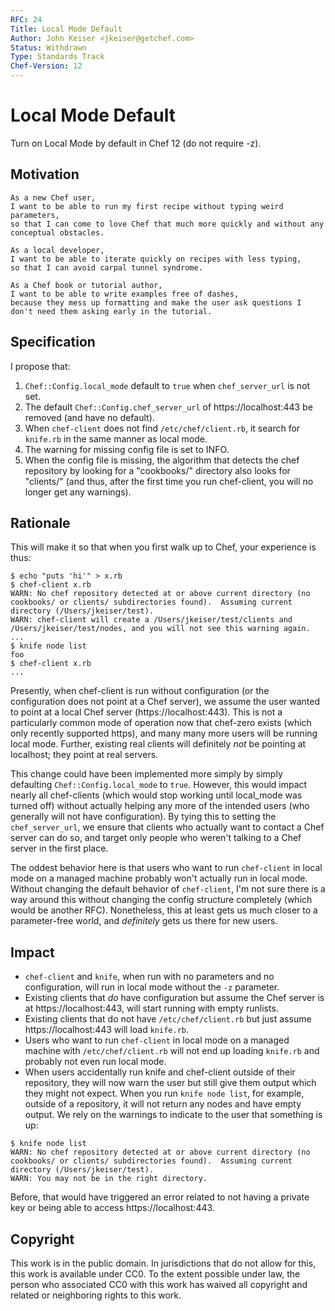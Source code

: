 ```yaml
---
RFC: 24
Title: Local Mode Default
Author: John Keiser <jkeiser@getchef.com>
Status: Withdrawn
Type: Standards Track
Chef-Version: 12
---
```


# Local Mode Default

Turn on Local Mode by default in Chef 12 (do not require -z).

## Motivation

    As a new Chef user,
    I want to be able to run my first recipe without typing weird parameters,
    so that I can come to love Chef that much more quickly and without any conceptual obstacles.

    As a local developer,
    I want to be able to iterate quickly on recipes with less typing,
    so that I can avoid carpal tunnel syndrome.

    As a Chef book or tutorial author,
    I want to be able to write examples free of dashes,
    because they mess up formatting and make the user ask questions I don't need them asking early in the tutorial.

## Specification

I propose that:

1. `Chef::Config.local_mode` default to `true` when `chef_server_url` is not set.
2. The default `Chef::Config.chef_server_url` of https://localhost:443 be removed (and have no default).
3. When `chef-client` does not find `/etc/chef/client.rb`, it search for `knife.rb` in the same manner as local mode.
4. The warning for missing config file is set to INFO.
5. When the config file is missing, the algorithm that detects the chef repository by looking for a "cookbooks/" directory also looks for "clients/" (and thus, after the first time you run chef-client, you will no longer get any warnings).

## Rationale

This will make it so that when you first walk up to Chef, your experience is thus:

```
$ echo "puts 'hi'" > x.rb
$ chef-client x.rb
WARN: No chef repository detected at or above current directory (no cookbooks/ or clients/ subdirectories found).  Assuming current directory (/Users/jkeiser/test).
WARN: chef-client will create a /Users/jkeiser/test/clients and /Users/jkeiser/test/nodes, and you will not see this warning again.
...
$ knife node list
foo
$ chef-client x.rb
...
```

Presently, when chef-client is run without configuration (or the configuration does not point at a Chef server), we assume the user wanted to point at a local Chef server (https://localhost:443).  This is not a particularly common mode of operation now that chef-zero exists (which only recently supported https), and many many more users will be running local mode.  Further, existing real clients will definitely *not* be pointing at localhost; they point at real servers.

This change could have been implemented more simply by simply defaulting `Chef::Config.local_mode` to `true`.  However, this would impact nearly all chef-clients (which would stop working until local_mode was turned off) without actually helping any more of the intended users (who generally will not have configuration).  By tying this to setting the `chef_server_url`, we ensure that clients who actually want to contact a Chef server can do so, and target only people who weren't talking to a Chef server in the first place.

The oddest behavior here is that users who want to run `chef-client` in local mode on a managed machine probably won't actually run in local mode.  Without changing the default behavior of `chef-client`, I'm not sure there is a way around this without changing the config structure completely (which would be another RFC).  Nonetheless, this at least gets us much closer to a parameter-free world, and *definitely* gets us there for new users.

## Impact

- `chef-client` and `knife`, when run with no parameters and no configuration, will run in local mode without the `-z` parameter.
- Existing clients that *do* have configuration but assume the Chef server is at https://localhost:443, will start running with empty runlists.
- Existing clients that do not have `/etc/chef/client.rb` but just assume https://localhost:443 will load `knife.rb`.
- Users who want to run `chef-client` in local mode on a managed machine with `/etc/chef/client.rb` will not end up loading `knife.rb` and probably not even run local mode.
- When users accidentally run knife and chef-client outside of their repository, they will now warn the user but still give them output which they might not expect.  When you run `knife node list`, for example, outside of a repository, it will not return any nodes and have empty output.  We rely on the warnings to indicate to the user that something is up:

```
$ knife node list
WARN: No chef repository detected at or above current directory (no cookbooks/ or clients/ subdirectories found).  Assuming current directory (/Users/jkeiser/test).
WARN: You may not be in the right directory.
```

Before, that would have triggered an error related to not having a private key or being able to access https://localhost:443.

## Copyright

This work is in the public domain. In jurisdictions that do not allow for this, this work is available under CC0. To the extent possible under law, the person who associated CC0 with this work has waived all copyright and related or neighboring rights to this work.

